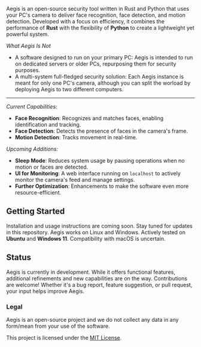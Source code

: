 
Aegis is an open-source security tool written in Rust and Python that uses your PC's camera to deliver face recognition, face detection, and motion detection. Developed with a focus on efficiency, it combines the performance of **Rust** with the flexibility of **Python** to create a lightweight yet powerful system.


*What Aegis Is Not*

- A software designed to run on your primary PC: Aegis is intended to run on dedicated servers or older PCs, repurposing them for security purposes. 
- A multi-system full-fledged security solution: Each Aegis instance is meant for only one PC's camera, although you can split the worload by deploying Aegis to two different computers.
  
---

*Current Capabilities:*

- **Face Recognition**: Recognizes and matches faces, enabling identification and tracking.
- **Face Detection**: Detects the presence of faces in the camera's frame.
- **Motion Detection**: Tracks movement in real-time.

*Upcoming Additions:*

- **Sleep Mode**: Reduces system usage by pausing operations when no motion or faces are detected.
- **UI for Monitoring**: A web interface running on `localhost` to actively monitor the camera's feed and manage settings.
- **Further Optimization**: Enhancements to make the software even more resource-efficient.

## **Getting Started**

Installation and usage instructions are coming soon. Stay tuned for updates in this repository. Aegis works on Linux and Windows. Actively tested on **Ubuntu** and **Windows 11**. Compatibility with macOS is uncertain.

## **Status**

Aegis is currently in development. While it offers functional features, additional refinements and new capabilities are on the way. Contributions are welcome! Whether it's a bug report, feature suggestion, or pull request, your input helps improve Aegis.


### **Legal**

Aegis is an open-source project and we do not collect any data in any form/mean from your use of the software.

This project is licensed under the [MIT License](LICENSE).
